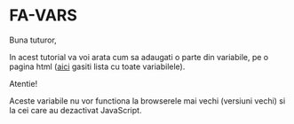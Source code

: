 # FA-VARS


Buna tuturor,

In acest tutorial va voi arata cum sa adaugati o parte din variabile, pe o pagina html ([aici](http://help.forumgratuit.ro/intrebari-frecvente-f5/lista-de-variabile-t9087.htm) gasiti lista cu toate variabilele).

Atentie!

Aceste variabile nu vor functiona la browserele mai vechi (versiuni vechi) si la cei care au dezactivat JavaScript.
